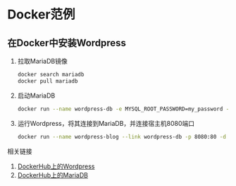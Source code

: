 # Docker范例

## 在Docker中安装Wordpress

1. 拉取MariaDB镜像

    ```bash
    docker search mariadb
    docker pull mariadb
    ```

2. 启动MariaDB

    ```bash
    docker run --name wordpress-db -e MYSQL_ROOT_PASSWORD=my_password -d mariadb
    ```

3. 运行Wordpress，将其连接到MariaDB，并连接宿主机8080端口

    ```bash
    docker run --name wordpress-blog --link wordpress-db -p 8080:80 -d -e WORDPRESS_DB_HOST=wordpress-db:3306 -e WORDPRESS_DB_PASSWORD=my_password wordpress
    ```

相关链接

1. [DockerHub上的Wordpress](https://hub.docker.com/_/wordpress/)
2. [DockerHub上的MariaDB](https://hub.docker.com/_/mariadb)
